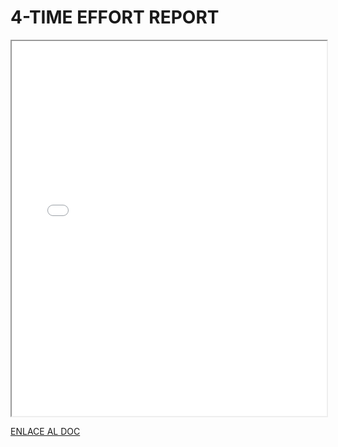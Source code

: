 # 4-TIME EFFORT REPORT

<iframe 
  src="/assets/files/4-Time-Effort-report-f5a9db5e130ec5dc05e338330c55a083.pdf" 
  width="100%" 
  height="600px" 
  style={{ border: "none" }} 
></iframe>

[ENLACE AL DOC](../../../static/PDFs/4-Time-Effort-report.pdf)
